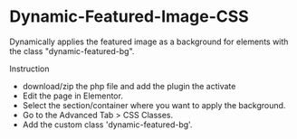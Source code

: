 # Dynamic-Featured-Image-CSS

Dynamically applies the featured image as a background for elements with the class "dynamic-featured-bg".

Instruction

- download/zip the php file and add the plugin the activate
- Edit the page in Elementor.
- Select the section/container where you want to apply the background.
- Go to the Advanced Tab > CSS Classes.
- Add the custom class 'dynamic-featured-bg'.
